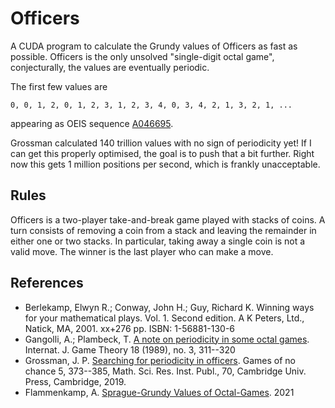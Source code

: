 Officers
========

A CUDA program to calculate the Grundy values of Officers as fast as
possible. Officers is the only unsolved "single-digit octal game",
conjecturally, the values are eventually periodic.

The first few values are

    0, 0, 1, 2, 0, 1, 2, 3, 1, 2, 3, 4, 0, 3, 4, 2, 1, 3, 2, 1, ...

appearing as OEIS sequence [A046695](https://oeis.org/A046695).

Grossman calculated 140 trillion values with no sign of periodicity
yet! If I can get this properly optimised, the goal is to push that a
bit further. Right now this gets 1 million positions per second, which
is frankly unacceptable.


Rules
-----

Officers is a two-player take-and-break game played with stacks of
coins. A turn consists of removing a coin from a stack and leaving the
remainder in either one or two stacks. In particular, taking away a
single coin is not a valid move. The winner is the last player who can
make a move.

References
----------

* Berlekamp, Elwyn R.; Conway, John H.; Guy, Richard K. Winning ways for your mathematical plays. Vol. 1. Second edition. A K Peters, Ltd., Natick, MA, 2001. xx+276 pp. ISBN: 1-56881-130-6
* Gangolli, A.; Plambeck, T. [A note on periodicity in some octal games](https://link.springer.com/content/pdf/10.1007/BF01254294.pdf). Internat. J. Game Theory 18 (1989), no. 3, 311--320 
* Grossman, J. P. [Searching for periodicity in officers](https://library.slmath.org/books/Book70/files/1016.pdf). Games of no chance 5, 373--385, Math. Sci. Res. Inst. Publ., 70, Cambridge Univ. Press, Cambridge, 2019. 
* Flammenkamp, A. [Sprague-Grundy Values of Octal-Games](https://wwwhomes.uni-bielefeld.de/achim/grundy.html). 2021

